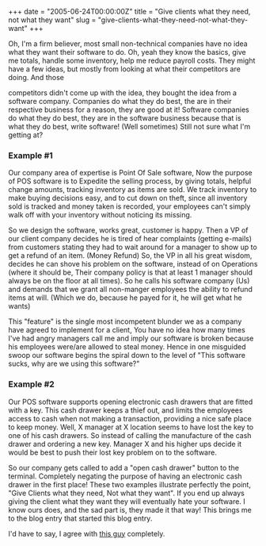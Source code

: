 +++
date = "2005-06-24T00:00:00Z"
title = "Give clients what they need, not what they want"
slug = "give-clients-what-they-need-not-what-they-want"
+++

Oh, I'm a firm believer, most small non-technical companies have no idea what
they want their software to do. Oh, yeah they know the basics, give me totals,
handle some inventory, help me reduce payroll costs. They might have a few
ideas, but mostly from looking at what their competitors are doing. And those
<!--more-->
competitors didn't come up with the idea, they bought the idea from a software
company. Companies do what they do best, the are in their respective
business for a reason, they are good at it! Software companies do what they do
best, they are in the software business because that is what they do best,
write software! (Well sometimes) Still not sure what I'm getting at?

### Example #1 ###
Our company area of expertise is Point Of Sale
software, Now the purpose of POS software is to Expedite the selling process,
by giving totals, helpful change amounts, tracking inventory as items are sold.
We track inventory to make buying decisions easy, and to cut down on theft,
since all inventory sold is tracked and money taken is recorded, your employees
can't simply walk off with your inventory without noticing its
missing. 

So we design the software, works great, customer is happy. Then
a VP of our client company decides he is tired of hear complaints (getting
e-mails) from customers stating they had to wait around for a manager to show
up to get a refund of an item. (Money Refund) So, the VP in all his great
wisdom, decides he can shove his problem on the software, instead of on
Operations (where it should be, Their company policy is that at least 1 manager
should always be on the floor at all times). So he calls his software company
(Us) and demands that we grant all non-manger employees the ability to refund
items at will. (Which we do, because he payed for it, he will get what he
wants)

This "feature" is the single most incompetent blunder we as a
company have agreed to implement for a client, You have no idea how many times
I've had angry managers call me and imply our software is broken because his
employees were/are allowed to steal money. Hence in one misguided swoop our
software begins the spiral down to the level of "This software sucks, why are
we using this software?" 

### Example #2 ###
Our POS software supports
opening electronic cash drawers that are fitted with a key. This cash drawer
keeps a thief out, and limits the employees access to cash when not making a
transaction, providing a nice safe place to keep money. Well, X manager at X
location seems to have lost the key to one of his cash drawers. So instead of
calling the manufacture of the cash drawer and ordering a new key. Manager X
and his higher ups decide it would be best to push their lost key problem on to
the software.

So our company gets called to add a "open cash drawer" button to
the terminal. Completely negating the purpose of having an electronic cash
drawer in the first place! These two examples illustrate perfectly the
point, "Give Clients what they need, Not what they want". If you end up always
giving the client what they want they will eventually hate your software.  I
know ours does, and the sad part is, they made it that way! This brings
me to the blog entry that started this blog entry.

I'd have to say, I agree
with [this guy](http://headrush.typepad.com/creating_passionate_users/2005/06/featuritis_vs_t.html)
completely.
